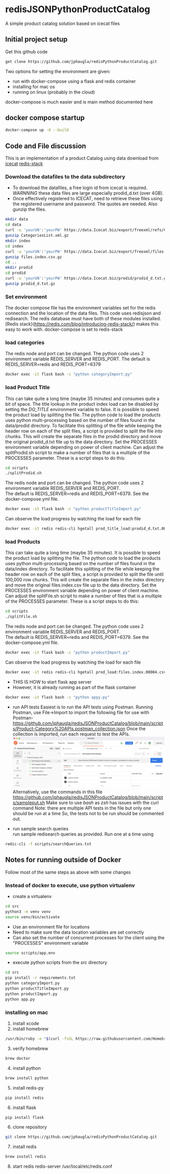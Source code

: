 # redisJSONPythonProductCatalog
A simple product catalog solution based on icecat files
## Initial project setup
Get this github code
```bash 
get clone https://github.com/jphaugla/redisPythonProductCatalog.git
```
Two options for setting the environment are given:  
  * run with docker-compose using a flask and redis container
  * installing for mac os
  * running on linux (probably in the cloud)

docker-compose is much easier and is main method documented here
## docker compose startup
```bash
docker-compose up -d --build
```
## Code and File discussion
This is an implementation of a product Catalog using data download from
 [icecat](https://iceclog.com/open-catalog-interface-oci-open-icecat-xml-and-full-icecat-xml-repositories/)
 [redis-stack](https://redis.com/blog/introducing-redis-stack/)

### Download the datafiles to the data subdirectory
* To download the datafiles, a free login id from icecat is required.  *WARNNING* these data files are large especially prodid_d.txt (over 4GB).
* Once effectively registered to ICECAT, need to retrieve these files using the registered username and password.  The quotes are needed.  Also gunzip the files.
```bash
mkdir data
cd data
curl -u 'yourUN':'yourPW' https://data.Icecat.biz/export/freexml/refs/CategoriesList.xml.gz -o CategoriesList.xml.gz
gunzip CategoriesList.xml.gz
mkdir index
cd index
curl -u 'yourUN':'yourPW' https://data.Icecat.biz/export/freexml/files.index.csv.gz -o files.index.csv.gz
gunzip files.index.csv.gz
cd ..
mkdir prodid
cd prodid
curl -u 'yourUN':'yourPW' https://data.Icecat.biz/prodid/prodid_d.txt.gz -o prodid_d.txt.gz
gunzip prodid_d.txt.gz
```

### Set environment

The docker compose file has the environment variables set for the redis connection and the location of the data files.
This code uses redisjson and redisearch.  The redis database must have both of these modules installed.  [Redis stack}(https://redis.com/blog/introducing-redis-stack/) makes this easy to work with.
docker-compose is set to redis-stack

### load categories
The redis node and port can be changed. The python code uses 2 environment variable REDIS_SERVER and REDIS_PORT.  The default is REDIS_SERVER=redis and REDIS_PORT=6379
```bash
docker exec -it flask bash -c "python categoryImport.py"
```
### load Product Title
This can take quite a long time (maybe 35 minutes) and consumes quite a bit of space.  The title lookup in the product index load can be disabled by setting the *DO_TITLE* environment variable to false.   It is possible to speed the product load by splitting the file.
The python code to load the products uses python multi-processing based on the number of files found in the data/prodid directory.
To facilitate this splitting of the file while keeping the header row on each of the split files,
a script is provided to split the file into chunks.  This will create the separate files in the prodid directory
and move the original prodid_d.txt file up to the data directory.  Set the PROCESSES environment variable depending on power of client machine.  Can adjust 
the splitProdid.sh script to make a number of files that is a multiple of the PROCESSES parameter.
These is a script steps to do this:
```bash
cd scripts
./splitProdid.sh
```

The redis node and port can be changed. The python code uses 2 environment variable REDIS_SERVER and REDIS_PORT.  
The default is REDIS_SERVER=redis and REDIS_PORT=6379.  See the docker-compose.yml file.
```bash
docker exec -it flask bash -c "python productTitleImport.py"
```
Can observe the load progress by watching the load for each file
```bash
docker exec -it redis redis-cli hgetall prod_title_load:prodid_d.txt.00063.csv
```
### load Products
This can take quite a long time (maybe 35 minutes).  It is possible to speed the product load by splitting the file.
The python code to load the products uses python multi-processing based on the number of files found in the data/index directory.
To facilitate this splitting of the file while keeping the header row on each of the split files,
a script is provided to split the file until 100,000 row chunks.  This will create the separate files in the index directory
and move the original files.index.csv file up to the data directory.  Set the PROCESSES environment variable depending on power of client machine.
Can adjust the splitFile.sh script to make a number of files that is a multiple of the PROCESSES parameter.
These is a script steps to do this:
```bash
cd scripts
./splitFile.sh
```
The redis node and port can be changed. The python code uses 2 environment variable REDIS_SERVER and REDIS_PORT.  
The default is REDIS_SERVER=redis and REDIS_PORT=6379.  See the docker-compose.yml file.
```bash
docker exec -it flask bash -c "python productImport.py"
```
Can observe the load progress by watching the load for each file
```bash
docker exec -it redis redis-cli hgetall prod_load:files.index.00004.csv
```
  * THIS IS HOW to start flask app server
  * However, it is already running as part of the flask container
 ```bash
docker exec -it flask bash -c "python appy.py"
 ```
  * run API tests
Easiest is to run the API tests using Postman.  Running Postman, use File->Import to import
the following file for use with Postman-https://github.com/jphaugla/redisJSONProductCatalog/blob/main/scripts/Product-Category%20APIs.postman_collection.json
Once the collection is imported, run each request to test the APIs.
![Postman screen shot](images/postman-collection.png)
Alternatively, use the commands in this file https://github.com/jphaugla/redisJSONProductCatalog/blob/main/scripts/sampleput.sh
Make sure to use *bash* as *zsh* has issues with the curl command 
Note:  there are multiple API tests in the file but only one should be run at a time
So, the tests not to be run should be commented out.  

  * run sample search queries   
run sample redisearch queries as provided.  Run one at a time using

```bash
redic-cli -f scripts/searchQueries.txt
```

##  Notes for running outside of Docker
Follow most of the same steps as above with some changes

### Instead of docker to execute, use python virtualenv
  * create a virtualenv
```bash
cd src
python3 -m venv venv
source venv/bin/activate
```
   * Use an environment file for locations
   * Need to make sure the data location variables are set correctly
   * Can also set the number of concurrent processes for the client using the "PROCESSES" environment variable

```bash
source scripts/app.env
```
  * execute python scripts from the src directory
```bash
cd src
pip install -r requirements.txt
python categoryImport.py
python productTitleImport.py
python productImport.py
python app.py
```

###  installing on mac
1. install xcode
2. install homebrew
```bash
/usr/bin/ruby -e "$(curl -fsSL https://raw.githubusercontent.com/Homebrew/install/master/install)"
```
3. verify homebrew
```bash
brew doctor
```
4. install python
```bash
brew install python
```
5. install redis-py
```bash
pip install redis
```
6.  install flask
```bash
pip install flask
```
6. clone repository
```bash
git clone https://github.com/jphaugla/redisPythonProductCatalog.git
```
7. install redis
```bash
brew install redis
```
8. start redis 
	redis-server /usr/local/etc/redis.conf

